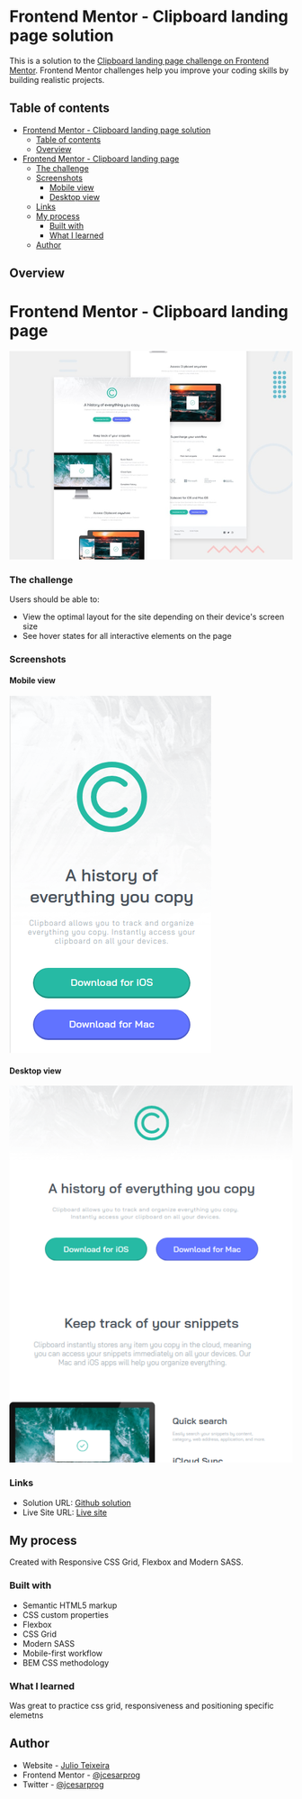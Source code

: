 # Frontend Mentor - Clipboard landing page solution

This is a solution to the [Clipboard landing page challenge on Frontend Mentor](https://www.frontendmentor.io/challenges/clipboard-landing-page-5cc9bccd6c4c91111378ecb9). Frontend Mentor challenges help you improve your coding skills by building realistic projects. 

## Table of contents

- [Frontend Mentor - Clipboard landing page solution](#frontend-mentor---clipboard-landing-page-solution)
  - [Table of contents](#table-of-contents)
  - [Overview](#overview)
- [Frontend Mentor - Clipboard landing page](#frontend-mentor---clipboard-landing-page)
    - [The challenge](#the-challenge)
    - [Screenshots](#screenshots)
      - [Mobile view](#mobile-view)
      - [Desktop view](#desktop-view)
    - [Links](#links)
  - [My process](#my-process)
    - [Built with](#built-with)
    - [What I learned](#what-i-learned)
  - [Author](#author)


## Overview
# Frontend Mentor - Clipboard landing page

![Design preview for the Clipboard landing page coding challenge](./assets/design/desktop-preview.jpg)
### The challenge

Users should be able to:

- View the optimal layout for the site depending on their device's screen size
- See hover states for all interactive elements on the page

### Screenshots
#### Mobile view
![](./screenshot-mobile.png)
#### Desktop view
![](./screenshot-desktop.png)


### Links

- Solution URL: [Github solution](https://github.com/jcesarprog/Challenges/tree/main/FrontendMentor/11-clipboard-landing-page)
- Live Site URL: [Live site](https://jcesarprog.github.io/Challenges/FrontendMentor/11-clipboard-landing-page/)

## My process
Created with Responsive CSS Grid, Flexbox and Modern SASS.

### Built with

- Semantic HTML5 markup
- CSS custom properties
- Flexbox
- CSS Grid
- Modern SASS
- Mobile-first workflow
- BEM CSS methodology

### What I learned

Was great to practice css grid, responsiveness and positioning specific elemetns

## Author

- Website - [Julio Teixeira](https://jcesarprog.github.io/)
- Frontend Mentor - [@jcesarprog](https://www.frontendmentor.io/profile/jcesarprog)
- Twitter - [@jcesarprog](https://www.twitter.com/jcesarprog)
